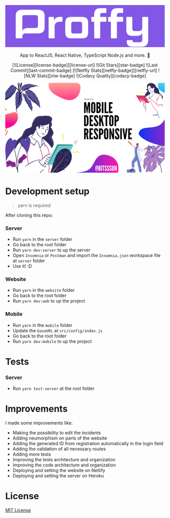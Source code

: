<p align="center">
  <img src="/web/src/assets/images/logo.png" />
  

  <p align="center">
        App to ReactJS, React Native, TypeScript Node.js and more. 🚀
  </p>


<div align="center">  
    
  [![License][license-badge]][license-url]
  ![Git Stars][star-badge]
  ![Last Commit][last-commit-badge]
  [![Netfly Stats][netfly-badge]][netfly-url]
  ![NLW Stats][nlw-badge]
  ![Codacy Quality][codacy-badge]


</div>

  <img src="/web/src/assets/images/wallppaper.png" />
</p>

# Development setup

> yarn is required

After cloning this repo:
### Server 
  - Run ```yarn``` in the ```server``` folder
  - Go back to the root folder
  - Run ```yarn dev:server``` to up the server
  - Open ```Insomnia``` or ```Postman``` and import the ```Insomnia.json``` workspace file at ```server``` folder
  - Use it! :D
### Website
  - Run ```yarn``` in the ```website``` folder
  - Go back to the root folder
  - Run ```yarn dev:web``` to up the project
### Mobile
  - Run ```yarn``` in the ```mobile``` folder
  - Update the ```baseURL``` at ```src/config/index.js```
  - Go back to the root folder
  - Run ```yarn dev:mobile``` to up the project

# Tests
### Server
  - Run ```yarn test:server``` at the root folder
  
  
# Improvements
I made some improvements like:

- Making the possibility to edit the incidents
- Adding neumorphism on parts of the website
- Adding the generated ID from registration automatically in the login field
- Adding the validation of all necessary routes
- Adding more tests
- Improving the tests architecture and organization
- Improving the code architecture and organization
- Deploying and setting the website on Netlify
- Deploying and setting the server on Heroku

# License
[MIT License](/LICENSE)
